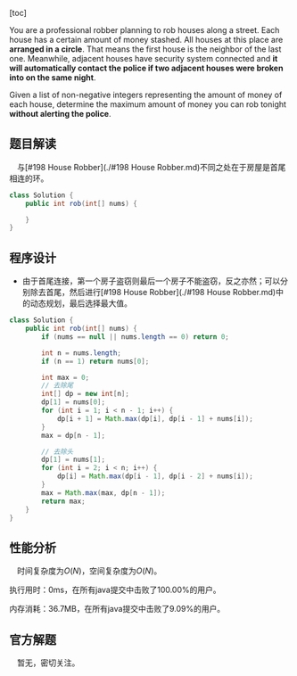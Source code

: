 [toc]

You are a professional robber planning to rob houses along a street. Each house has a certain amount of money stashed. All houses at this place are **arranged in a circle**. That means the first house is the neighbor of the last one. Meanwhile, adjacent houses have security system connected and **it will automatically contact the police if two adjacent houses were broken into on the same night**.

Given a list of non-negative integers representing the amount of money of each house, determine the maximum amount of money you can rob tonight **without alerting the police**.



## 题目解读

&emsp;与[#198 House Robber](./#198 House Robber.md)不同之处在于房屋是首尾相连的环。

```java
class Solution {
    public int rob(int[] nums) {

    }
}
```

## 程序设计

* 由于首尾连接，第一个房子盗窃则最后一个房子不能盗窃，反之亦然；可以分别除去首尾，然后进行[#198 House Robber](./#198 House Robber.md)中的动态规划，最后选择最大值。


```java
class Solution {
    public int rob(int[] nums) {
        if (nums == null || nums.length == 0) return 0;

        int n = nums.length;
        if (n == 1) return nums[0];

        int max = 0;
        // 去除尾
        int[] dp = new int[n];
        dp[1] = nums[0];
        for (int i = 1; i < n - 1; i++) {
            dp[i + 1] = Math.max(dp[i], dp[i - 1] + nums[i]);
        }
        max = dp[n - 1];

        // 去除头
        dp[1] = nums[1];
        for (int i = 2; i < n; i++) {
            dp[i] = Math.max(dp[i - 1], dp[i - 2] + nums[i]);
        }
        max = Math.max(max, dp[n - 1]);
        return max;
    }
}
```

## 性能分析

&emsp;时间复杂度为$O(N)$，空间复杂度为$O(N)$。

执行用时：0ms，在所有java提交中击败了100.00%的用户。

内存消耗：36.7MB，在所有java提交中击败了9.09%的用户。

## 官方解题

&emsp;暂无，密切关注。